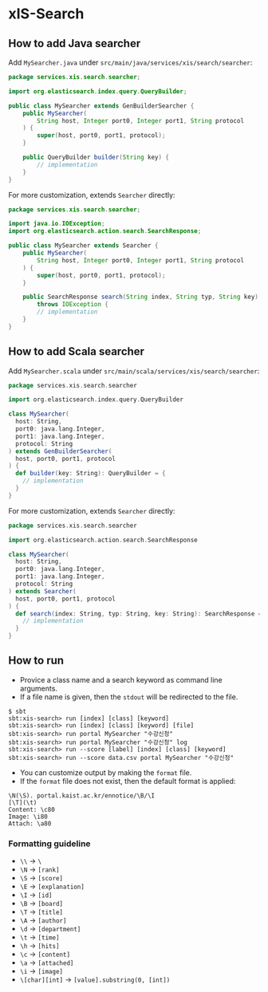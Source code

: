 # xIS-Search
## How to add Java searcher
Add `MySearcher.java` under `src/main/java/services/xis/search/searcher`:
```java
package services.xis.search.searcher;

import org.elasticsearch.index.query.QueryBuilder;

public class MySearcher extends GenBuilderSearcher {
    public MySearcher(
        String host, Integer port0, Integer port1, String protocol
    ) {
        super(host, port0, port1, protocol);
    }

    public QueryBuilder builder(String key) {
        // implementation
    }
}
```
For more customization, extends `Searcher` directly:
```java
package services.xis.search.searcher;

import java.io.IOException;
import org.elasticsearch.action.search.SearchResponse;

public class MySearcher extends Searcher {
    public MySearcher(
        String host, Integer port0, Integer port1, String protocol
    ) {
        super(host, port0, port1, protocol);
    }

    public SearchResponse search(String index, String typ, String key)
        throws IOException {
        // implementation
    }
}
```
## How to add Scala searcher
Add `MySearcher.scala` under `src/main/scala/services/xis/search/searcher`:
```scala
package services.xis.search.searcher

import org.elasticsearch.index.query.QueryBuilder

class MySearcher(
  host: String,
  port0: java.lang.Integer,
  port1: java.lang.Integer,
  protocol: String
) extends GenBuilderSearcher(
  host, port0, port1, protocol
) {
  def builder(key: String): QueryBuilder = {
    // implementation
  }
}
```
For more customization, extends `Searcher` directly:
```scala
package services.xis.search.searcher

import org.elasticsearch.action.search.SearchResponse

class MySearcher(
  host: String,
  port0: java.lang.Integer,
  port1: java.lang.Integer,
  protocol: String
) extends Searcher(
  host, port0, port1, protocol
) {
  def search(index: String, typ: String, key: String): SearchResponse = {
    // implementation
  }
}
```
## How to run
* Provice a class name and a search keyword as command line arguments.
* If a file name is given, then the `stdout` will be redirected to the file.
```shell
$ sbt
sbt:xis-search> run [index] [class] [keyword]
sbt:xis-search> run [index] [class] [keyword] [file]
sbt:xis-search> run portal MySearcher "수강신청"
sbt:xis-search> run portal MySearcher "수강신청" log
sbt:xis-search> run --score [label] [index] [class] [keyword]
sbt:xis-search> run --score data.csv portal MySearcher "수강신청"
```
* You can customize output by making the `format` file.
* If the `format` file does not exist, then the default format is applied:
```
\N(\S). portal.kaist.ac.kr/ennotice/\B/\I
[\T](\t)
Content: \c80
Image: \i80
Attach: \a80
```
### Formatting guideline
* `\\` -> `\`
* `\N` -> `[rank]`
* `\S` -> `[score]`
* `\E` -> `[explanation]`
* `\I` -> `[id]`
* `\B` -> `[board]`
* `\T` -> `[title]`
* `\A` -> `[author]`
* `\d` -> `[department]`
* `\t` -> `[time]`
* `\h` -> `[hits]`
* `\c` -> `[content]`
* `\a` -> `[attached]`
* `\i` -> `[image]`
* `\[char][int]` -> `[value].substring(0, [int])`
